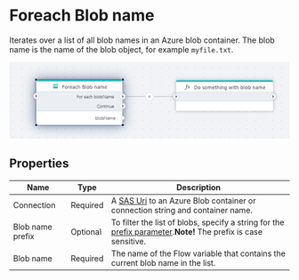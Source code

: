 # Foreach Blob name

Iterates over a list of all blob names in an Azure blob container. The blob name is the name of the blob object, for example `myfile.txt`. 

![img](../../../../images/flow/foreach-blob-name.png)

## Properties

| Name             | Type      |Description                                             |
|------------------|-----------|--------------------------------------------------------|
| Connection       | Required  | A [SAS Uri](https://learn.microsoft.com/en-us/azure/storage/common/storage-sas-overview) to an Azure Blob container or connection string and container name.       |
| Blob name prefix | Optional  | To filter the list of blobs, specify a string for the [prefix parameter](https://learn.microsoft.com/en-us/azure/storage/blobs/storage-blobs-list#filter-results-with-a-prefix).**Note!** The prefix is case sensitive. |
| Blob name | Required | The name of the Flow variable that contains the current blob name in the list. |